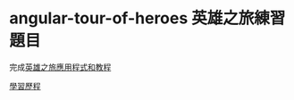 
# angular-tour-of-heroes 英雄之旅練習題目

完成[英雄之旅應用程式和教程](https://angular.tw/tutorial/tour-of-heroes)

[學習歷程](LEARNING_PORTFOLIO.md)
